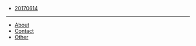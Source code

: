 - [20170614](published/20170614.md)

___

- [About](about.md)
- [Contact](contact.md)
- [Other](other.md)
